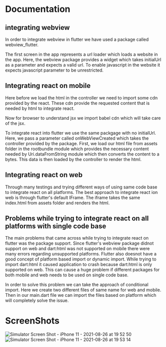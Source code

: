 # Documentation

## integrating webview

In order to integrate webview in flutter we have used a package called webview_flutter.

The first screen in the app represents a url loader which loads a website in the app. Here, the webview package provides a widget which takes initialUrl as a parameter and expects a valid url. To enable javascript in the website it expects javascript parameter to be unrestricted.

## Integrating react on mobile
Here before we load the html in the controller we need to import some cdn provided by the react.
These cdn provide the requested content that is needed by html to integrate react.

Now for browser to understand jsx we import babel cdn which will take care of the jsx.

To integrate react into flutter we use the same packgage with no initialUrl. Here, we pass a parameter called onWebViewCreated which takes the controller provided by the package. First, we load our html file from assets folder in the rootbundle module which provides the necessary content needed by Uri.dataFromString module which then converts the content to a bytes.
This data is then loaded by the controller to render the html.

## Integrating react on web
Through many testings and trying different ways of using same code base to integrate react on all platforms. The best approach to integrate react ion web is through flutter's default IFrame. The iframe takes the same index.html from assets folder and renders the html.

## Problems while trying to integrate react on all platforms with single code base
The main problems that came across while trying to integrate react on flutter was the package support. Since flutter's webview package didnot support on web
and dart:html was not supported on mobile there were many errors regarding unsupported platforms.
Flutter also doesnot have a good concept of platform based import or dynamic import.
While trying to import dart:html it caused application to crash because dart:html is only supported on web. This can cause a huge problem if different packages for both mobile and web needs to be used on single code base.

In order to solve this problem we can take the approach of conditional import. Here we create two different files of same name for web and mobile. Then in our main.dart file we can import the files based on platform which will completely solve the issue.

# ScreenShots
![Simulator Screen Shot - iPhone 11 - 2021-08-26 at 19 52 50](https://user-images.githubusercontent.com/40027788/130977820-bdc5aebe-bab7-4d3d-957e-8cc2a3c061a5.png)
![Simulator Screen Shot - iPhone 11 - 2021-08-26 at 19 53 14](https://user-images.githubusercontent.com/40027788/130977849-40415323-5a1f-4743-8e95-740850f37644.png)
